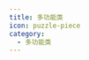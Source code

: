 ```yaml
---
title: 多功能类
icon: puzzle-piece
category:
  - 多功能类
---
```


<div class="catalog-display-container">
  <Catalog base='/zh/' />
</div>